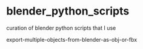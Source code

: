 # blender_python_scripts
curation of blender python scripts that I use

export-multiple-objects-from-blender-as-obj-or-fbx
